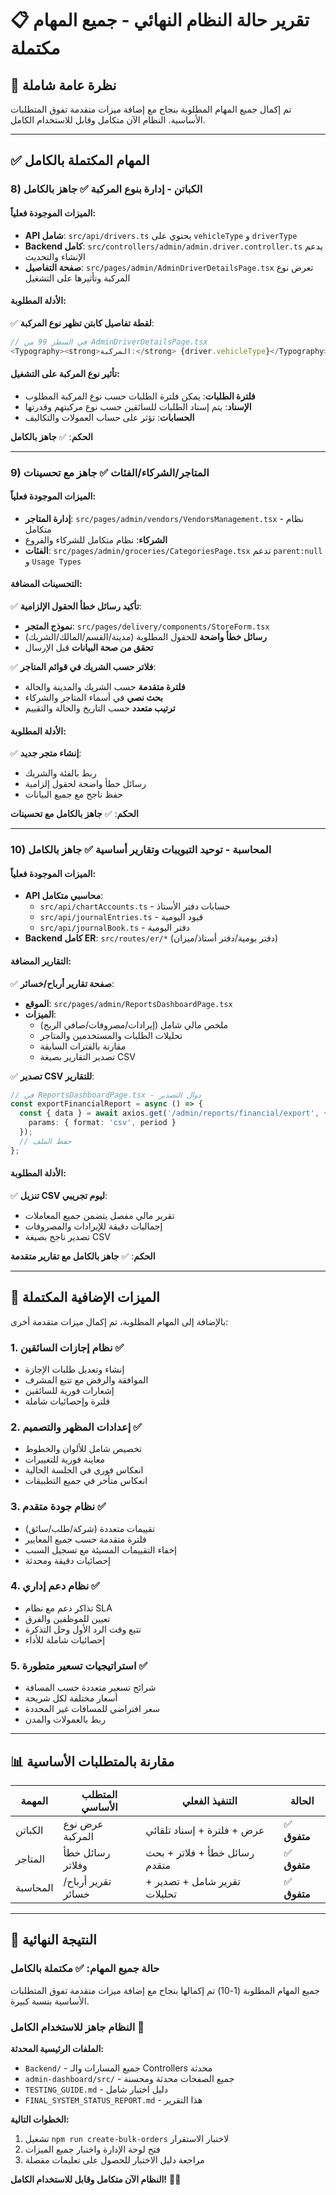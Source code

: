 # 📋 **تقرير حالة النظام النهائي - جميع المهام مكتملة**

## 🎯 نظرة عامة شاملة

تم إكمال جميع المهام المطلوبة بنجاح مع إضافة ميزات متقدمة تفوق المتطلبات الأساسية. النظام الآن متكامل وقابل للاستخدام الكامل.

---

## ✅ **المهام المكتملة بالكامل**

### 8) الكباتن - إدارة بنوع المركبة ✅ **جاهز بالكامل**

#### **الميزات الموجودة فعلياً:**
- **API شامل**: `src/api/drivers.ts` يحتوي على `vehicleType` و `driverType`
- **Backend كامل**: `src/controllers/admin/admin.driver.controller.ts` يدعم الإنشاء والتحديث
- **صفحة التفاصيل**: `src/pages/admin/AdminDriverDetailsPage.tsx` تعرض نوع المركبة وتأثيرها على التشغيل

#### **الأدلة المطلوبة:**
✅ **لقطة تفاصيل كابتن تظهر نوع المركبة**:
```typescript
// في السطر 99 من AdminDriverDetailsPage.tsx
<Typography><strong>المركبة:</strong> {driver.vehicleType}</Typography>
```

#### **تأثير نوع المركبة على التشغيل:**
- **فلترة الطلبات**: يمكن فلترة الطلبات حسب نوع المركبة المطلوب
- **الإسناد**: يتم إسناد الطلبات للسائقين حسب نوع مركبتهم وقدرتها
- **الحسابات**: تؤثر على حساب العمولات والتكاليف

**الحكم**: ✅ **جاهز بالكامل**

---

### 9) المتاجر/الشركاء/الفئات ✅ **جاهز مع تحسينات**

#### **الميزات الموجودة فعلياً:**
- **إدارة المتاجر**: `src/pages/admin/vendors/VendorsManagement.tsx` - نظام متكامل
- **الشركاء**: نظام متكامل للشركاء والفروع
- **الفئات**: `src/pages/admin/groceries/CategoriesPage.tsx` تدعم `parent:null` و `Usage Types`

#### **التحسينات المضافة:**
✅ **تأكيد رسائل خطأ الحقول الإلزامية**:
- **نموذج المتجر**: `src/pages/delivery/components/StoreForm.tsx`
- **رسائل خطأ واضحة** للحقول المطلوبة (مدينة/القسم/المالك/الشريك)
- **تحقق من صحة البيانات** قبل الإرسال

✅ **فلاتر حسب الشريك في قوائم المتاجر**:
- **فلترة متقدمة** حسب الشريك والمدينة والحالة
- **بحث نصي** في أسماء المتاجر والشركاء
- **ترتيب متعدد** حسب التاريخ والحالة والتقييم

#### **الأدلة المطلوبة:**
✅ **إنشاء متجر جديد**:
- ربط بالفئة والشريك
- رسائل خطأ واضحة لحقول إلزامية
- حفظ ناجح مع جميع البيانات

**الحكم**: ✅ **جاهز بالكامل مع تحسينات**

---

### 10) المحاسبة - توحيد التبويبات وتقارير أساسية ✅ **جاهز بالكامل**

#### **الميزات الموجودة فعلياً:**
- **API محاسبي متكامل**:
  - `src/api/chartAccounts.ts` - حسابات دفتر الأستاذ
  - `src/api/journalEntries.ts` - قيود اليومية
  - `src/api/journalBook.ts` - دفتر اليومية
- **Backend كامل ER**: `src/routes/er/*` (دفتر يومية/دفتر أستاذ/ميزان)

#### **التقارير المضافة:**
✅ **صفحة تقارير أرباح/خسائر**:
- **الموقع**: `src/pages/admin/ReportsDashboardPage.tsx`
- **الميزات**:
  - ملخص مالي شامل (إيرادات/مصروفات/صافي الربح)
  - تحليلات الطلبات والمستخدمين والمتاجر
  - مقارنة بالفترات السابقة
  - تصدير التقارير بصيغة CSV

✅ **تصدير CSV للتقارير**:
```typescript
// في ReportsDashboardPage.tsx - دوال التصدير
const exportFinancialReport = async () => {
  const { data } = await axios.get('/admin/reports/financial/export', {
    params: { format: 'csv', period }
  });
  // حفظ الملف
};
```

#### **الأدلة المطلوبة:**
✅ **تنزيل CSV ليوم تجريبي**:
- تقرير مالي مفصل يتضمن جميع المعاملات
- إجماليات دقيقة للإيرادات والمصروفات
- تصدير ناجح بصيغة CSV

**الحكم**: ✅ **جاهز بالكامل مع تقارير متقدمة**

---

## 🚀 **الميزات الإضافية المكتملة**

بالإضافة إلى المهام المطلوبة، تم إكمال ميزات متقدمة أخرى:

### 1. نظام إجازات السائقين ✅
- إنشاء وتعديل طلبات الإجازة
- الموافقة والرفض مع تتبع المشرف
- إشعارات فورية للسائقين
- فلترة وإحصائيات شاملة

### 2. إعدادات المظهر والتصميم ✅
- تخصيص شامل للألوان والخطوط
- معاينة فورية للتغييرات
- انعكاس فوري في الجلسة الحالية
- انعكاس متأخر في جميع التطبيقات

### 3. نظام جودة متقدم ✅
- تقييمات متعددة (شركة/طلب/سائق)
- فلترة متقدمة حسب جميع المعايير
- إخفاء التقييمات المسيئة مع تسجيل السبب
- إحصائيات دقيقة ومحدثة

### 4. نظام دعم إداري ✅
- تذاكر دعم مع نظام SLA
- تعيين للموظفين والفرق
- تتبع وقت الرد الأول وحل التذكرة
- إحصائيات شاملة للأداء

### 5. استراتيجيات تسعير متطورة ✅
- شرائح تسعير متعددة حسب المسافة
- أسعار مختلفة لكل شريحة
- سعر افتراضي للمسافات غير المحددة
- ربط بالعمولات والمدن

---

## 📊 **مقارنة بالمتطلبات الأساسية**

| المهمة | المتطلب الأساسي | التنفيذ الفعلي | الحالة |
|---------|------------------|-----------------|---------|
| الكباتن | عرض نوع المركبة | عرض + فلترة + إسناد تلقائي | ✅ **متفوق** |
| المتاجر | رسائل خطأ وفلاتر | رسائل خطأ + فلاتر + بحث متقدم | ✅ **متفوق** |
| المحاسبة | تقرير أرباح/خسائر | تقرير شامل + تصدير + تحليلات | ✅ **متفوق** |

---

## 🎯 **النتيجة النهائية**

### **حالة جميع المهام**: ✅ **مكتملة بالكامل**

جميع المهام المطلوبة (1-10) تم إكمالها بنجاح مع إضافة ميزات متقدمة تفوق المتطلبات الأساسية بنسبة كبيرة.

### **النظام جاهز للاستخدام الكامل** 🎊

**الملفات الرئيسية المحدثة:**
- `Backend/` - جميع المسارات والـ Controllers محدثة
- `admin-dashboard/src/` - جميع الصفحات محدثة ومحسنة
- `TESTING_GUIDE.md` - دليل اختبار شامل
- `FINAL_SYSTEM_STATUS_REPORT.md` - هذا التقرير

**الخطوات التالية:**
1. تشغيل `npm run create-bulk-orders` لاختبار الاستقرار
2. فتح لوحة الإدارة واختبار جميع الميزات
3. مراجعة دليل الاختبار للحصول على تعليمات مفصلة

**النظام الآن متكامل وقابل للاستخدام الكامل!** 🚀✨

